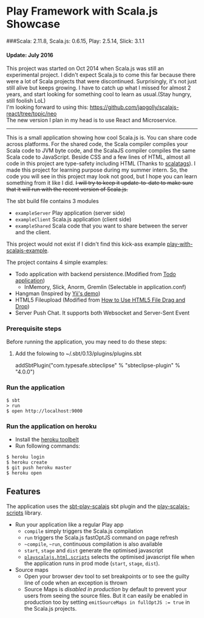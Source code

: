 # Play Framework with Scala.js Showcase
###Scala: 2.11.8, Scala.js: 0.6.15, Play: 2.5.14, Slick: 3.1.1

#### Update: July 2016 
This project was started on Oct 2014 when Scala.js was still an experimental project. I didn't expect Scala.js to come this far because there were a lot of Scala projects that were discontinued. Surprisingly, it's not just still alive but keeps growing. 
I have to catch up what I missed for almost 2 years, and start looking for something cool to learn as usual.(Stay hungry, still foolish LoL)  
I'm looking forward to using this: https://github.com/japgolly/scalajs-react/tree/topic/neo   
The new version I plan in my head is to use React and Microservice. 

___

This is a small application showing how cool Scala.js is. You can share code across platforms. For the shared code,
the Scala compiler compiles your Scala code to JVM byte code, and the ScalaJS compiler compiles the same Scala code to JavaScript.
Beside CSS and a few lines of HTML, almost all code in this project are type-safety including HTML (Thanks to [scalatags](https://github.com/lihaoyi/scalatags)). I made this project for learning purpose during my summer intern.
So, the code you will see in this project may look not good, but I hope you can learn something from it like I did.
~~I will try to keep it update-to-date to make sure that it will run with the recent version of Scala.js.~~

The sbt build file contains 3 modules
- `exampleServer` Play application (server side)
- `exampleClient` Scala.js application (client side)
- `exampleShared` Scala code that you want to share between the server and the client.    

This project would not exist if I didn't find this kick-ass example 
[play-with-scalajs-example](https://github.com/vmunier/play-with-scalajs-example).

The project contains 4 simple examples:

- Todo application with backend persistence.(Modified from [Todo application](http://lihaoyi.github.io/workbench-example-app/todo.html))
  - InMemory, Slick, Anorm, Gremlin (Selectable in application.conf)
- Hangman (Inspired by [Yii's demo](http://www.yiiframework.com/demos/hangman/))
- HTML5 Fileupload (Modified from [How to Use HTML5 File Drag and Drop](http://www.sitepoint.com/html5-file-drag-and-drop/))
- Server Push Chat. It supports both Websocket and Server-Sent Event

### Prerequisite steps
Before running the application, you may need to do these steps:
1. Add the folowing to ~/.sbt/0.13/plugins/plugins.sbt

    addSbtPlugin("com.typesafe.sbteclipse" % "sbteclipse-plugin" % "4.0.0")

### Run the application
```
$ sbt
> run
$ open http://localhost:9000
```

### Run the application on heroku

- Install the [heroku toolbelt](https://devcenter.heroku.com/articles/getting-started-with-scala#set-up)
- Run following commands:
``` 
$ heroku login
$ heroku create
$ git push heroku master
$ heroku open
```

## Features

The application uses the [sbt-play-scalajs](https://github.com/vmunier/sbt-play-scalajs) sbt plugin and the [play-scalajs-scripts](https://github.com/vmunier/play-scalajs-scripts) library.

- Run your application like a regular Play app
  - `compile` simply triggers the Scala.js compilation
  - `run` triggers the Scala.js fastOptJS command on page refresh
  - `~compile`, `~run`, continuous compilation is also available
  - `start`, `stage` and `dist` generate the optimised javascript
  - [`playscalajs.html.scripts`](https://github.com/vmunier/play-with-scalajs-example/blob/c5fa9ce35954278bea903823a7f0528b1d68b5db/server/app/views/main.scala.html#L14) selects the optimised javascript file when the application runs in prod mode (`start`, `stage`, `dist`).
- Source maps
  - Open your browser dev tool to set breakpoints or to see the guilty line of code when an exception is thrown
  - Source Maps is _disabled in production_ by default to prevent your users from seeing the source files. But it can easily be enabled in production too by setting `emitSourceMaps in fullOptJS := true` in the Scala.js projects.
